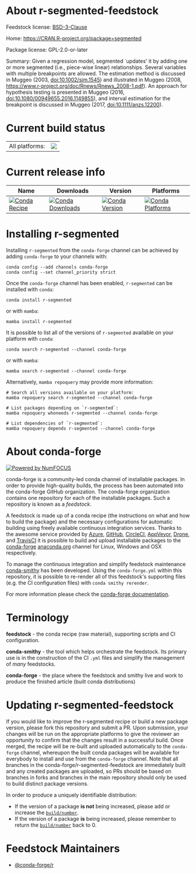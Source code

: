 About r-segmented-feedstock
===========================

Feedstock license: [BSD-3-Clause](https://github.com/conda-forge/r-segmented-feedstock/blob/main/LICENSE.txt)

Home: https://CRAN.R-project.org/package=segmented

Package license: GPL-2.0-or-later

Summary: Given a regression model, segmented `updates' it by adding one or more segmented (i.e., piece-wise linear) relationships. Several variables with multiple breakpoints are allowed. The estimation method is discussed in Muggeo (2003, <doi:10.1002/sim.1545>) and illustrated in Muggeo (2008, <https://www.r-project.org/doc/Rnews/Rnews_2008-1.pdf>). An approach for hypothesis testing is presented in Muggeo (2016, <doi:10.1080/00949655.2016.1149855>), and interval estimation for the breakpoint is discussed in Muggeo (2017, <doi:10.1111/anzs.12200>).  

Current build status
====================


<table><tr><td>All platforms:</td>
    <td>
      <a href="https://dev.azure.com/conda-forge/feedstock-builds/_build/latest?definitionId=1593&branchName=main">
        <img src="https://dev.azure.com/conda-forge/feedstock-builds/_apis/build/status/r-segmented-feedstock?branchName=main">
      </a>
    </td>
  </tr>
</table>

Current release info
====================

| Name | Downloads | Version | Platforms |
| --- | --- | --- | --- |
| [![Conda Recipe](https://img.shields.io/badge/recipe-r--segmented-green.svg)](https://anaconda.org/conda-forge/r-segmented) | [![Conda Downloads](https://img.shields.io/conda/dn/conda-forge/r-segmented.svg)](https://anaconda.org/conda-forge/r-segmented) | [![Conda Version](https://img.shields.io/conda/vn/conda-forge/r-segmented.svg)](https://anaconda.org/conda-forge/r-segmented) | [![Conda Platforms](https://img.shields.io/conda/pn/conda-forge/r-segmented.svg)](https://anaconda.org/conda-forge/r-segmented) |

Installing r-segmented
======================

Installing `r-segmented` from the `conda-forge` channel can be achieved by adding `conda-forge` to your channels with:

```
conda config --add channels conda-forge
conda config --set channel_priority strict
```

Once the `conda-forge` channel has been enabled, `r-segmented` can be installed with `conda`:

```
conda install r-segmented
```

or with `mamba`:

```
mamba install r-segmented
```

It is possible to list all of the versions of `r-segmented` available on your platform with `conda`:

```
conda search r-segmented --channel conda-forge
```

or with `mamba`:

```
mamba search r-segmented --channel conda-forge
```

Alternatively, `mamba repoquery` may provide more information:

```
# Search all versions available on your platform:
mamba repoquery search r-segmented --channel conda-forge

# List packages depending on `r-segmented`:
mamba repoquery whoneeds r-segmented --channel conda-forge

# List dependencies of `r-segmented`:
mamba repoquery depends r-segmented --channel conda-forge
```


About conda-forge
=================

[![Powered by
NumFOCUS](https://img.shields.io/badge/powered%20by-NumFOCUS-orange.svg?style=flat&colorA=E1523D&colorB=007D8A)](https://numfocus.org)

conda-forge is a community-led conda channel of installable packages.
In order to provide high-quality builds, the process has been automated into the
conda-forge GitHub organization. The conda-forge organization contains one repository
for each of the installable packages. Such a repository is known as a *feedstock*.

A feedstock is made up of a conda recipe (the instructions on what and how to build
the package) and the necessary configurations for automatic building using freely
available continuous integration services. Thanks to the awesome service provided by
[Azure](https://azure.microsoft.com/en-us/services/devops/), [GitHub](https://github.com/),
[CircleCI](https://circleci.com/), [AppVeyor](https://www.appveyor.com/),
[Drone](https://cloud.drone.io/welcome), and [TravisCI](https://travis-ci.com/)
it is possible to build and upload installable packages to the
[conda-forge](https://anaconda.org/conda-forge) [anaconda.org](https://anaconda.org/)
channel for Linux, Windows and OSX respectively.

To manage the continuous integration and simplify feedstock maintenance
[conda-smithy](https://github.com/conda-forge/conda-smithy) has been developed.
Using the ``conda-forge.yml`` within this repository, it is possible to re-render all of
this feedstock's supporting files (e.g. the CI configuration files) with ``conda smithy rerender``.

For more information please check the [conda-forge documentation](https://conda-forge.org/docs/).

Terminology
===========

**feedstock** - the conda recipe (raw material), supporting scripts and CI configuration.

**conda-smithy** - the tool which helps orchestrate the feedstock.
                   Its primary use is in the construction of the CI ``.yml`` files
                   and simplify the management of *many* feedstocks.

**conda-forge** - the place where the feedstock and smithy live and work to
                  produce the finished article (built conda distributions)


Updating r-segmented-feedstock
==============================

If you would like to improve the r-segmented recipe or build a new
package version, please fork this repository and submit a PR. Upon submission,
your changes will be run on the appropriate platforms to give the reviewer an
opportunity to confirm that the changes result in a successful build. Once
merged, the recipe will be re-built and uploaded automatically to the
`conda-forge` channel, whereupon the built conda packages will be available for
everybody to install and use from the `conda-forge` channel.
Note that all branches in the conda-forge/r-segmented-feedstock are
immediately built and any created packages are uploaded, so PRs should be based
on branches in forks and branches in the main repository should only be used to
build distinct package versions.

In order to produce a uniquely identifiable distribution:
 * If the version of a package **is not** being increased, please add or increase
   the [``build/number``](https://docs.conda.io/projects/conda-build/en/latest/resources/define-metadata.html#build-number-and-string).
 * If the version of a package **is** being increased, please remember to return
   the [``build/number``](https://docs.conda.io/projects/conda-build/en/latest/resources/define-metadata.html#build-number-and-string)
   back to 0.

Feedstock Maintainers
=====================

* [@conda-forge/r](https://github.com/orgs/conda-forge/teams/r/)

